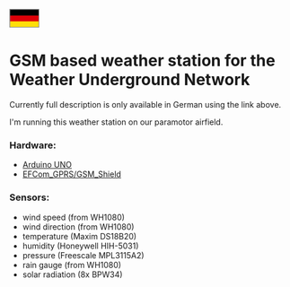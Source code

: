 [![Deutsche Seite](pics/FLAG_GERMANY.gif)](README_DE.md)

GSM based weather station for the Weather Underground Network
======
Currently full description is only available in German using the link above.

I'm running this weather station on our paramotor airfield.

### Hardware:
- [Arduino UNO](https://www.arduino.cc/en/Main/ArduinoBoardUno)
- [EFCom_GPRS/GSM_Shield](http://www.elecfreaks.com/wiki/index.php?title=EFCom_GPRS/GSM_Shield)

### Sensors:
- wind speed (from WH1080)
- wind direction (from WH1080)
- temperature (Maxim DS18B20)
- humidity (Honeywell HIH-5031)
- pressure (Freescale MPL3115A2)
- rain gauge (from WH1080)
- solar radiation (8x BPW34)
